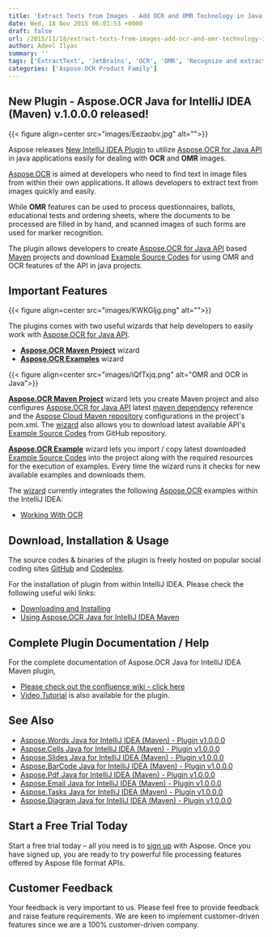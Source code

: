 ```yaml
---
title: 'Extract Texts from Images - Add OCR and OMR Technology in Java using Aspose.OCR IntelliJ Maven Plugin'
date: Wed, 18 Nov 2015 06:01:53 +0000
draft: false
url: /2015/11/18/extract-texts-from-images-add-ocr-and-omr-technology-in-java-applications-using-aspose.ocr-java-api-intellij-maven-plugin/
author: Adeel Ilyas
summary: ''
tags: ['ExtractText', 'JetBrains', 'OCR', 'OMR', 'Recognize and extract text from images in Java', 'Use OCR and OMR Features in Java']
categories: ['Aspose.OCR Product Family']
---
```


## New Plugin - Aspose.OCR Java for IntelliJ IDEA (Maven) v.1.0.0.0 released!



{{< figure align=center src="images/Eezaobv.jpg" alt="">}}


Aspose releases [New IntelliJ IDEA Plugin][1] to utilize [Aspose.OCR for Java API][2] in java applications easily for dealing with **OCR** and **OMR** images.

[Aspose.OCR][3] is aimed at developers who need to find text in image files from within their own applications. It allows developers to extract text from images quickly and easily.

While **OMR** features can be used to process questionnaires, ballots, educational tests and ordering sheets, where the documents to be processed are filled in by hand, and scanned images of such forms are used for marker recognition.

The plugin allows developers to create [Aspose.OCR for Java API][4] based [Maven][5] projects and download [Example Source Codes][6] for using OMR and OCR features of the API in java projects.

## Important Features



{{< figure align=center src="images/KWKGljg.png" alt="">}}


The plugins comes with two useful wizards that help developers to easily work with [Aspose.OCR for Java API][7].

*   **[Aspose.OCR Maven Project][8]** wizard
*   **[Aspose.OCR Examples][9]** wizard



{{< figure align=center src="images/iQfTxjq.png" alt="OMR and OCR in Java">}}


**[Aspose.OCR Maven Project][10]** wizard lets you create Maven project and also configures [Aspose.OCR for Java API][11] latest [maven dependency][12] reference and the [Aspose Cloud Maven repository][13] configurations in the project's pom.xml. The [wizard][14] also allows you to download latest available API's [Example Source Codes][15] from GitHub repository.

**[Aspose.OCR Example][16]** wizard lets you import / copy latest downloaded [Example Source Codes][17] into the project along with the required resources for the execution of examples. Every time the wizard runs it checks for new available examples and downloads them.

The [wizard][18] currently integrates the following [Aspose.OCR][19] examples within the IntelliJ IDEA:

*   [Working With OCR][20]

## Download, Installation & Usage

The source codes & binaries of the plugin is freely hosted on popular social coding sites [GitHub][21] and [Codeplex][22].

For the installation of plugin from within IntelliJ IDEA. Please check the following useful wiki links:

*   [Downloading and Installing][23]
*   [Using Aspose.OCR Java for IntelliJ IDEA Maven][24]

## Complete Plugin Documentation / Help

For the complete documentation of Aspose.OCR Java for IntelliJ IDEA Maven plugin,

*   [Please check out the confluence wiki - click here][25]
*   [Video Tutorial][26] is also available for the plugin.

## See Also

*   [Aspose.Words Java for IntelliJ IDEA (Maven) - Plugin v1.0.0.0][27]
*   [Aspose.Cells Java for IntelliJ IDEA (Maven) - Plugin v1.0.0.0][28]
*   [Aspose.Slides Java for IntelliJ IDEA (Maven) - Plugin v1.0.0.0][29]
*   [Aspose.BarCode Java for IntelliJ IDEA (Maven) - Plugin v1.0.0.0][30]
*   [Aspose.Pdf Java for IntelliJ IDEA (Maven) - Plugin v1.0.0.0][31]
*   [Aspose.Email Java for IntelliJ IDEA (Maven) - Plugin v1.0.0.0][32]
*   [Aspose.Tasks Java for IntelliJ IDEA (Maven) - Plugin v1.0.0.0][33]
*   [Aspose.Diagram Java for IntelliJ IDEA (Maven) - Plugin v1.0.0.0][34]

## Start a Free Trial Today

Start a free trial today – all you need is to [sign up][35] with Aspose. Once you have signed up, you are ready to try powerful file processing features offered by Aspose file format APIs.

## Customer Feedback

Your feedback is very important to us. Please feel free to provide feedback and raise feature requirements. We are keen to implement customer-driven features since we are a 100% customer-driven company.




[1]: https://plugins.jetbrains.com/plugin/8036-aspose-ocr-java-for-intellij-idea-maven
[2]: https://products.aspose.com/ocr/java
[3]: https://products.aspose.com/ocr/java
[4]: https://products.aspose.com/ocr/java
[5]: https://maven.apache.org/
[6]: https://github.com/aspose-ocr/Aspose.OCR-for-Java/tree/master/Examples
[7]: https://products.aspose.com/ocr/java
[8]: http://docs.aspose.com/display/OCRJAVA/Aspose.OCR+Java+for+IntelliJ+IDEA+-+Maven
[9]: http://docs.aspose.com/display/OCRJAVA/Aspose.OCR+Java+for+IntelliJ+IDEA+-+Maven
[10]: http://docs.aspose.com/display/OCRJAVA/Aspose.OCR+Java+for+IntelliJ+IDEA+-+Maven
[11]: https://products.aspose.com/ocr/java
[12]: http://goo.gl/qcNmEk
[13]: http://maven.aspose.com/artifactory/webapp/home.html?1
[14]: https://docs.aspose.com/display/OCRJAVA/Home
[15]: https://github.com/aspose-ocr/Aspose.OCR-for-Java/tree/master/Examples
[16]: http://docs.aspose.com/display/OCRJAVA/Aspose.OCR+Java+for+IntelliJ+IDEA+-+Maven
[17]: https://github.com/aspose-ocr/Aspose.OCR-for-Java/tree/master/Examples
[18]: http://docs.aspose.com/display/OCRJAVA/Aspose.OCR+Java+for+IntelliJ+IDEA+-+Maven
[19]: https://products.aspose.com/ocr/java
[20]: https://github.com/aspose-ocr/Aspose.OCR-for-Java/tree/master/Examples/src/main/java/com/aspose/ocr/examples/OcrFeatures
[21]: https://github.com/aspose-ocr/Aspose.OCR-for-Java/tree/master/Examples
[22]: https://goo.gl/7h5O5O
[23]: http://docs.aspose.com/display/OCRJAVA/Installing+and+Using+Aspose.OCR+for+IntelliJ+IDEA+-+Maven
[24]: http://docs.aspose.com/display/OCRJAVA/Aspose.OCR+Java+for+IntelliJ+IDEA+-+Maven
[25]: http://docs.aspose.com/display/OCRJAVA/Aspose.OCR+Java+for+IntelliJ+IDEA+-+Maven
[26]: https://youtu.be/mPKMR3MhYPs
[27]: https://blog.aspose.com/2015/08/28/create-manipulate-and-convert-word-and-openoffice-documents-using-aspose.words-for-java-api-maven-plugin-within-intellij-idea/
[28]: https://blog.aspose.com/2015/09/07/read-create-manipulate-and-convert-excel-documents-spreadsheets-using-aspose.cells-java-api-maven-plugin-within-intellij-idea
[29]: https://blog.aspose.com/2015/09/23/read-create-and-manipulate-powerpoint-documents-presentation-using-aspose.slides-java-api-maven-plugin-within-intellij-idea
[30]: https://blog.aspose.com/2015/10/08/read-recognize-manipulate-and-generate-barcodes-using-aspose.barcode-java-api-maven-plugin-inside-intellij-idea/
[31]: http://blog.aspose.com/2015/10/14/read-create-manipulate-compress-and-convert-pdf-using-aspose.pdf-java-api-maven-plugin-inside-intellij-idea
[32]: https://blog.aspose.com/2015/10/22/read-create-manipulate-and-sendreceive-outlook-email-messages-pst-eml-emlx-mht-msg-using-aspose.email-java-api-maven-plugin-for-intellij-idea/
[33]: https://blog.aspose.com/2015/11/03/dealing-with-microsoft-project-documents-using-aspose.tasks-java-api-maven-plugin-inside-intellij-idea/
[34]: https://blog.aspose.com/2015/11/11/dealing-with-microsoft-visio-documents-using-aspose.diagram-java-api-maven-plugin-inside-intellij-idea/
[35]: https://id.containerize.com/signup?clientId=prod.discourse.aspose&redirectUrl=https://forum.aspose.com/session/sso




